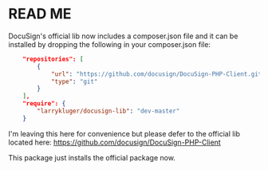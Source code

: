 READ ME
=======

DocuSign's official lib now includes a composer.json file and it can be installed by dropping the following
in your composer.json file:
```json
    "repositories": [
        {
            "url": "https://github.com/docusign/DocuSign-PHP-Client.git",
            "type": "git"
        }
    ],
    "require": {
        "larrykluger/docusign-lib": "dev-master"
    }
```

I'm leaving this here for convenience but please defer to the official lib located here:
https://github.com/docusign/DocuSign-PHP-Client

This package just installs the official package now.
